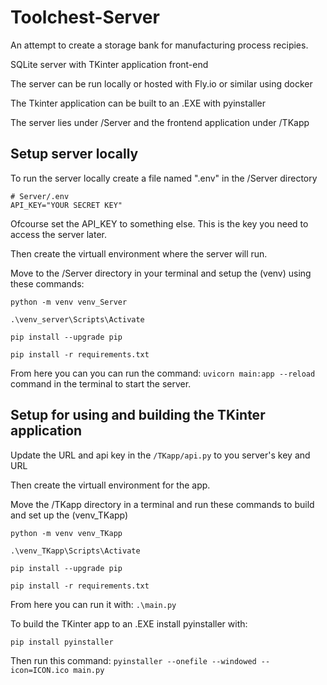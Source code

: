 # Toolchest-Server

An attempt to create a storage bank for manufacturing process recipies.

SQLite server with TKinter application front-end 

The server can be run locally or hosted with Fly.io or similar using docker

The Tkinter application can be built to an .EXE with pyinstaller

The server lies under /Server and the frontend application under /TKapp

## Setup server locally
To run the server locally create a file named ".env" in the /Server directory
```
# Server/.env
API_KEY="YOUR SECRET KEY"
```
Ofcourse set the API_KEY to something else.
This is the key you need to access the server later.

Then create the virtuall environment where the server will run.

Move to the /Server directory in your terminal and setup the (venv) using these commands:
```
python -m venv venv_Server

.\venv_server\Scripts\Activate

pip install --upgrade pip

pip install -r requirements.txt
```

From here you can you can run the command: `uvicorn main:app --reload` command in the terminal to start the server.


## Setup for using and building the TKinter application
Update the URL and api key in the `/TKapp/api.py` to you server's key and URL

Then create the virtuall environment for the app.

Move the /TKapp directory in a terminal and run these commands to build and set up the (venv_TKapp)
```
python -m venv venv_TKapp

.\venv_TKapp\Scripts\Activate

pip install --upgrade pip

pip install -r requirements.txt
```

From here you can run it with: `.\main.py`

To build the TKinter app to an .EXE install pyinstaller with:

`pip install pyinstaller`

Then run this command: `pyinstaller --onefile --windowed --icon=ICON.ico main.py`

